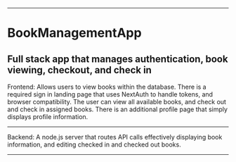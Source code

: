 ------------------------------------
# BookManagementApp

Full stack app that manages authentication,  book viewing, checkout, and check in
------------------------------------

Frontend: Allows users to view books within the database. There is a required sign in landing page that uses NextAuth to handle tokens, and browser compatibility.
The user can view all available books, and check out and check in assigned books.
There is an additional profile page that simply displays profile information.

-----------------------------------

Backend: A node.js server that routes API calls effectively displaying book information, and editing checked in and checked out books.

-----------------------------------

